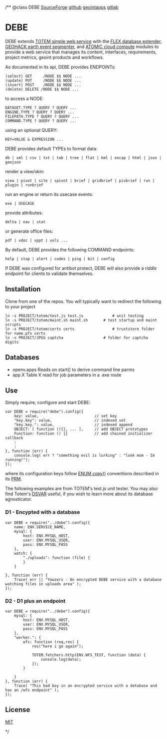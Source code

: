 /**
@class DEBE
	[SourceForge](https://sourceforge.net) 
	[github](https://github.com/acmesds/debe.git) 
	[geointapps](https://git.geointapps.org/acmesds/debe)
	[gitlab](https://gitlab.west.nga.ic.gov/acmesds/debe.git)
	
# DEBE

DEBE extends [TOTEM simple web service](https://github.com/acmesds/totem) with
the [FLEX database extender](https://github.com/acmesds/flex), 
[GEOHACK earth event segmenter](https://github.com/acmesds/geohack),
and [ATOMIC cloud compute](https://github.com/acmesds/atomic) modules to provide a web service 
that manages its content, interfaces, requirements, project metrics, geoint products and workflows.  

As documented in its api, DEBE provides ENDPOINTs:

	(select) GET 	 /NODE $$ NODE ...
	(update) PUT 	 /NODE $$ NODE ...
	(insert) POST 	 /NODE $$ NODE ...
	(delete) DELETE /NODE $$ NODE ...

 to access a NODE:

	DATASET.TYPE ? QUERY ? QUERY ...
	ENGINE.TYPE ? QUERY ? QUERY ...
	FILEPATH.TYPE ? QUERY ? QUERY ...
	COMMAND.TYPE ? QUERY ? QUERY ...

using an optional QUERY:

	KEY=VALUE & EXPRESSION ...

DEBE provides default TYPEs to format data:

	db | xml | csv | txt | tab | tree | flat | kml | encap | html | json | geojson

render a view/skin:

	view | pivot | site | spivot | brief | gridbrief | pivbrief | run | plugin | runbrief

run an engine or return its usecase events:

	exe | USECASE

provide attributes:

	delta | nav | stat
	
or generate office files:

	pdf | xdoc | xppt | xxls ...

By default, DEBE provides the following COMMAND endpoints:

	help | stop | alert | codes | ping | bit | config

If DEBE was configured for antibot protect, DEBE will also provide a *riddle* endpoint for clients to validate themselves.

## Installation

Clone from one of the repos.  You will typically want to redirect the following to your project

	ln -s PROJECT/totem/test.js test.js 			# unit testing
	ln -s PROJECT/totem/maint.sh maint.sh 		# test startup and maint scripts
	ln -s PROJECT/totem/certs certs					# truststore folder for name.pfx certs 
	ln -s PROJECT/JPGS captcha 	 				# folder for captcha digits

## Databases

* openv.apps  Reads on start() to derive command line parms  
* app.X Table X read for job parameters in a .exe route

## Use

Simply require, configure and start DEBE:

	var DEBE = require("debe").config({
		key: value, 						// set key
		"key.key": value, 					// indexed set
		"key.key.": value,					// indexed append
		OBJECT: [ function (){}, ... ], 	// add OBJECT prototypes 
		Function: function () {} 			// add chained initializer callback
		:
		:
	}, function (err) {
		console.log( err ? "something evil is lurking" : "look mom - Im running!");
	});

where its configuration keys follow [ENUM copy()](https://github.com/acmesds/enum) conventions 
described in its [PRM](/shares/prm/debe/index.html).

The following examples are from TOTEM's test.js unit tester.  You may also find 
Totem's [DSVAR](https://github.com/acmesds/dsvar) useful, if you wish to learn more about its 
database agnosticator.

### D1 - Encypted with a database

	var DEBE = require("../debe").config({
		name: ENV.SERVICE_NAME,
		mysql: {
			host: ENV.MYSQL_HOST,
			user: ENV.MYSQL_USER,
			pass: ENV.MYSQL_PASS
		},
		watch: {
			"./uploads": function (file) {
			}
		}

	}, function (err) {
		Trace( err || "Yowzers - An encrypted DEBE service with a database watching files in uploads area" );
	});

### D2 - D1 plus an endpoint

	var DEBE = require("../debe").config({
		mysql: {
			host: ENV.MYSQL_HOST,
			user: ENV.MYSQL_USER,
			pass: ENV.MYSQL_PASS
		},
		"worker.": {
			wfs: function (req,res) {
				res("here i go again");

				TOTEM.fetchers.http(ENV.WFS_TEST, function (data) {
					console.log(data);
				});
			}

		}
	}, function (err) {
		Trace( "This bad boy in an encrypted service with a database and has an /wfs endpoint" );
	});
		
		
## License

[MIT](LICENSE)

*/